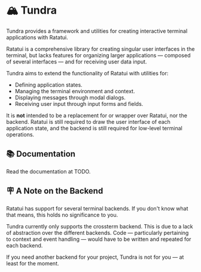 # 🏔️ Tundra

Tundra provides a framework and utilities for creating interactive terminal applications with Ratatui. 

Ratatui is a comprehensive library for creating singular user interfaces in the terminal, but lacks features
for organizing larger applications — composed of several interfaces — and for receiving user data input. 

Tundra aims to extend the functionality of Ratatui with utilities for: 

- Defining application states. 
- Managing the terminal environment and context. 
- Displaying messages through modal dialogs. 
- Receiving user input through input forms and fields. 

It is **not** intended to be a replacement for or wrapper over Ratatui, nor the backend. Ratatui is still
required to draw the user interface of each application state, and the backend is still required for
low-level terminal operations. 


## 📚 Documentation

Read the documentation at TODO. 


## 🪧 A Note on the Backend
 
Ratatui has support for several terminal backends. If you don't know what that means, this holds no
significance to you. 
 
Tundra currently only supports the crossterm backend. This is due to a lack of abstraction over the different
backends. Code — particularly pertaining to context and event handling — would have to be written and
repeated for each backend. 
 
If you need another backend for your project, Tundra is not for you — at least for the moment. 
